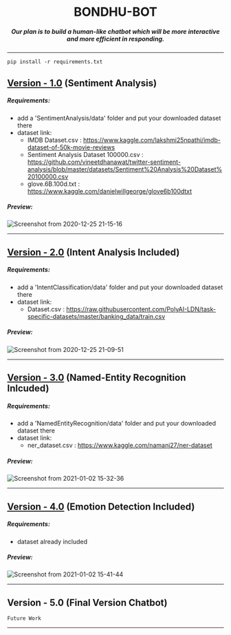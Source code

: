 <h1 align=center> BONDHU-BOT</h1>

<h5 align=center>Our plan is to build a human-like chatbot which will be more interactive and more efficient in responding.</h5>

------------

```
pip install -r requirements.txt
```

## [Version - 1.0](https://github.com/BONDHU-BOT/BONDHU-BOT/tree/sentiment) (Sentiment Analysis)


##### Requirements:
- add a 'SentimentAnalysis/data' folder and put your downloaded dataset there
- dataset link:
  - IMDB Dataset.csv : https://www.kaggle.com/lakshmi25npathi/imdb-dataset-of-50k-movie-reviews
  - Sentiment Analysis Dataset 100000.csv : https://github.com/vineetdhanawat/twitter-sentiment-analysis/blob/master/datasets/Sentiment%20Analysis%20Dataset%20100000.csv
  - glove.6B.100d.txt : https://www.kaggle.com/danielwillgeorge/glove6b100dtxt

##### Preview:
![Screenshot from 2020-12-25 21-15-16](https://user-images.githubusercontent.com/35567854/103151280-c1699f00-47a6-11eb-8c9a-cc3aaef4bdb4.png)

-------------

## [Version - 2.0](https://github.com/BONDHU-BOT/BONDHU-BOT/tree/sentiment_intent) (Intent Analysis Included)


##### Requirements:
- add a 'IntentClassification/data' folder and put your downloaded dataset there
- dataset link:
  - Dataset.csv : https://raw.githubusercontent.com/PolyAI-LDN/task-specific-datasets/master/banking_data/train.csv

##### Preview:
![Screenshot from 2020-12-25 21-09-51](https://user-images.githubusercontent.com/35567854/103151109-54093e80-47a5-11eb-9308-233714e8abe5.png)

-------------

## [Version - 3.0](https://github.com/BONDHU-BOT/BONDHU-BOT/tree/sentiment_intent_ner) (Named-Entity Recognition Inlcuded)


##### Requirements:
- add a 'NamedEntityRecognition/data' folder and put your downloaded dataset there
- dataset link:
  - ner_dataset.csv : https://www.kaggle.com/namanj27/ner-dataset

##### Preview:
![Screenshot from 2021-01-02 15-32-36](https://user-images.githubusercontent.com/35567854/103454744-342bca80-4d11-11eb-8af9-6fa5e8078287.png)

-------------

## [Version - 4.0](https://github.com/BONDHU-BOT/BONDHU-BOT/tree/sentiment_intent_ner_emotion) (Emotion Detection Included)


##### Requirements:
- dataset already included

##### Preview:
![Screenshot from 2021-01-02 15-41-44](https://user-images.githubusercontent.com/35567854/103454754-4d347b80-4d11-11eb-8810-597c099774a6.png)

-------------

## Version - 5.0 (Final Version Chatbot)

```
Future Work
```

-------------
